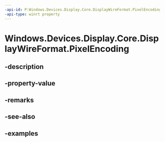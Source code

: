```yaml
---
-api-id: P:Windows.Devices.Display.Core.DisplayWireFormat.PixelEncoding
-api-type: winrt property
---
```


<!-- Property syntax.
public DisplayWireFormatPixelEncoding PixelEncoding { get; }
-->

# Windows.Devices.Display.Core.DisplayWireFormat.PixelEncoding

## -description

## -property-value

## -remarks

## -see-also

## -examples

